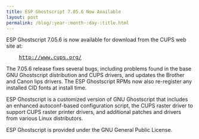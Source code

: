 ```yaml
---
title: ESP Ghostscript 7.05.6 Now Available
layout: post
permalink: /blog/:year-:month-:day-:title.html
---
```


<P>ESP Ghostscript 7.05.6 is now available for download from the CUPS web site at:<PRE>    <A HREF="http://www.cups.org/">http://www.cups.org/</A></PRE><P>The 7.05.6 release fixes several bugs, including problems found in the base GNU Ghostscript distribution and CUPS drivers, and updates the Brother and Canon lips drivers. The ESP Ghostscript RPMs now also re-register any installed CID fonts at install time.<P>ESP Ghostscript is a customized version of GNU Ghostscript that includes an enhanced autoconf-based configuration script, the CUPS raster driver to support CUPS raster printer drivers, and additional patches and drivers from various Linux distributors.<P>ESP Ghostscript is provided under the GNU General Public License.
